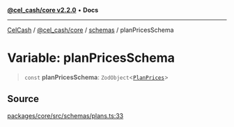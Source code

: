 [**@cel_cash/core v2.2.0**](../../README.md) • **Docs**

***

[CelCash](../../../../packages.md) / [@cel\_cash/core](../../README.md) / [schemas](../README.md) / planPricesSchema

# Variable: planPricesSchema

> `const` **planPricesSchema**: `ZodObject`\<[`PlanPrices`](../type-aliases/PlanPrices.md)\>

## Source

[packages/core/src/schemas/plans.ts:33](https://github.com/Pyxlab/celcash/blob/f7cdc752c29f8a0dcef033e212602412d2050afc/packages/core/src/schemas/plans.ts#L33)

